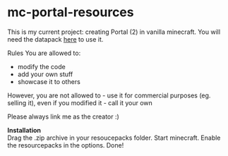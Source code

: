 # mc-portal-resources

This is my current project: creating Portal (2) in vanilla minecraft. You will need the datapack [here](https://github.com/DerBejijing/mc-portal-engine) to use it.  

Rules
You are allowed to:
  - modify the code
  - add your own stuff
  - showcase it to others

However, you are not allowed to
    - use it for commercial purposes (eg. selling it), even if you modified it
    - call it your own

Please always link me as the creator :)


**Installation**  
Drag the .zip archive in your resoucepacks folder.
Start minecraft.
Enable the resourcepacks in the options.
Done!
